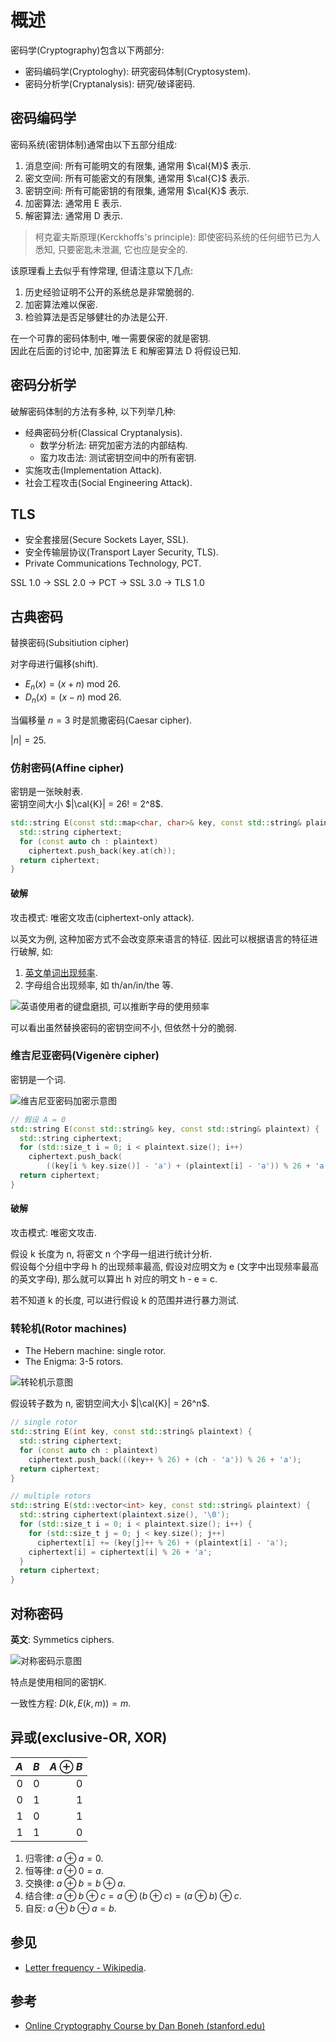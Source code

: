 # 概述

密码学(Cryptography)包含以下两部分:

- 密码编码学(Cryptologhy): 研究密码体制(Cryptosystem).
- 密码分析学(Cryptanalysis): 研究/破译密码.

## 密码编码学

密码系统(密钥体制)通常由以下五部分组成:  

1. 消息空间: 所有可能明文的有限集, 通常用 $\cal{M}$ 表示.
2. 密文空间: 所有可能密文的有限集, 通常用 $\cal{C}$ 表示.
3. 密钥空间: 所有可能密钥的有限集, 通常用 $\cal{K}$ 表示.
4. 加密算法: 通常用 E 表示.
5. 解密算法: 通常用 D 表示.

> 柯克霍夫斯原理(Kerckhoffs's principle): 即使密码系统的任何细节已为人悉知, 只要密匙未泄漏, 它也应是安全的.

该原理看上去似乎有悖常理, 但请注意以下几点:  

1. 历史经验证明不公开的系统总是非常脆弱的.
2. 加密算法难以保密.
3. 检验算法是否足够健壮的办法是公开.

在一个可靠的密码体制中, 唯一需要保密的就是密钥.  
因此在后面的讨论中, 加密算法 E 和解密算法 D 将假设已知.  

## 密码分析学

破解密码体制的方法有多种, 以下列举几种:  

- 经典密码分析(Classical Cryptanalysis).
  - 数学分析法: 研究加密方法的内部结构.
  - 蛮力攻击法: 测试密钥空间中的所有密钥.
- 实施攻击(Implementation Attack).
- 社会工程攻击(Social Engineering Attack).

## TLS

- 安全套接层(Secure Sockets Layer, SSL).
- 安全传输层协议(Transport Layer Security, TLS).
- Private Communications Technology, PCT.

SSL 1.0 -> SSL 2.0 -> PCT -> SSL 3.0 -> TLS 1.0

## 古典密码

替换密码(Subsitiution cipher)

对字母进行偏移(shift).  

- $E_n(x) = (x + n) \text{ mod } 26$.
- $D_n(x) = (x - n) \text{ mod } 26$.

当偏移量 $n = 3$ 时是凯撒密码(Caesar cipher).  

$|n| = 25$.  

### 仿射密码(Affine cipher)

密钥是一张映射表.  
密钥空间大小 $|\cal{K}| = 26! = 2^8$.  

```cpp
std::string E(const std::map<char, char>& key, const std::string& plaintext) {
  std::string ciphertext;
  for (const auto ch : plaintext)
    ciphertext.push_back(key.at(ch));
  return ciphertext;
}
```

#### 破解

攻击模式: 唯密文攻击(ciphertext-only attack).  

以英文为例, 这种加密方式不会改变原来语言的特征. 因此可以根据语言的特征进行破解, 如:  

1. [英文单词出现频率](https://en.wikipedia.org/wiki/Letter_frequency).
2. 字母组合出现频率, 如 th/an/in/the 等.

![英语使用者的键盘磨损, 可以推断字母的使用频率](assets/worn_keyboard_of_english_speaker.png)  

可以看出虽然替换密码的密钥空间不小, 但依然十分的脆弱.

### 维吉尼亚密码(Vigenère cipher)

密钥是一个词.  

![维吉尼亚密码加密示意图](assets/vigenere_cipher.png)  

```cpp
// 假设 A = 0
std::string E(const std::string& key, const std::string& plaintext) {
  std::string ciphertext;
  for (std::size_t i = 0; i < plaintext.size(); i++)
    ciphertext.push_back(
        ((key[i % key.size()] - 'a') + (plaintext[i] - 'a')) % 26 + 'a');
  return ciphertext;
}
```

#### 破解

攻击模式: 唯密文攻击.  

假设 k 长度为 n, 将密文 n 个字母一组进行统计分析.  
假设每个分组中字母 h 的出现频率最高, 假设对应明文为 e (文字中出现频率最高的英文字母), 那么就可以算出 h 对应的明文 h - e = c.  

若不知道 k 的长度, 可以进行假设 k 的范围并进行暴力测试.  

### 转轮机(Rotor machines)

- The Hebern machine: single rotor.
- The Enigma: 3-5 rotors.

![转轮机示意图](assets/rotor_machines.png)  

假设转子数为 n, 密钥空间大小 $|\cal{K}| = 26^n$.  

```cpp
// single rotor
std::string E(int key, const std::string& plaintext) {
  std::string ciphertext;
  for (const auto ch : plaintext)
    ciphertext.push_back(((key++ % 26) + (ch - 'a')) % 26 + 'a');
  return ciphertext;
}

// multiple rotors
std::string E(std::vector<int> key, const std::string& plaintext) {
  std::string ciphertext(plaintext.size(), '\0');
  for (std::size_t i = 0; i < plaintext.size(); i++) {
    for (std::size_t j = 0; j < key.size(); j++)
      ciphertext[i] += (key[j]++ % 26) + (plaintext[i] - 'a');
    ciphertext[i] = ciphertext[i] % 26 + 'a';
  }
  return ciphertext;
}
```

## 对称密码

**英文**: Symmetics ciphers.

![对称密码示意图](assets/sym_cipher.png)  

特点是使用相同的密钥K.  

一致性方程: $D(k, E(k, m)) = m$.  

## 异或(exclusive-OR, XOR)

| $A$ | $B$ | $A \oplus B$ |
| --: | --: | -----------: |
|   0 |   0 |            0 |
|   0 |   1 |            1 |
|   1 |   0 |            1 |
|   1 |   1 |            0 |

1. 归零律: $a \oplus a = 0$.
2. 恒等律: $a \oplus 0 = a$.
3. 交换律: $a \oplus b = b \oplus a$.
4. 结合律: $a \oplus b \oplus c = a \oplus (b \oplus c) = (a \oplus b) \oplus c$.
5. 自反: $a \oplus b \oplus a = b$.

## 参见

- [Letter frequency - Wikipedia](https://en.wikipedia.org/wiki/Letter_frequency).

## 参考

- [Online Cryptography Course by Dan Boneh (stanford.edu)](https://crypto.stanford.edu/~dabo/courses/OnlineCrypto/)
